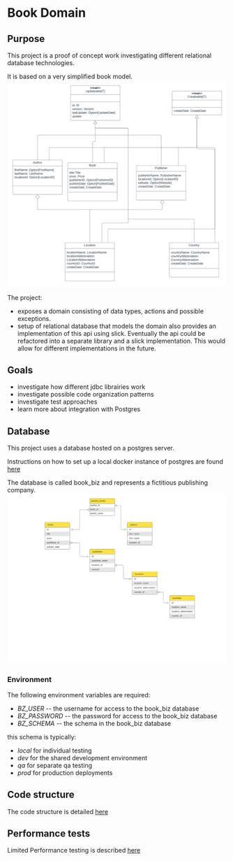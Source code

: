 # Book Domain

## Purpose
This project is a proof of concept work investigating different relational database technologies.

It is based on a very simplified book model.
![Domain Model](docs/BookBiz-UML.png)

The project:
- exposes a domain  consisting of data types, actions and possible exceptions.  
- setup of relational database that models the domain also provides an implementation of this api using slick.   Eventually the api could be refactored into a separate library and a slick implementation.  This would allow for different implementations in the future.

## Goals
 - investigate how different jdbc librairies work
 - investigate possible code organization patterns
 - investigate test approaches
 - learn more about integration with Postgres

## Database
This project uses a database hosted on a postgres server.  

Instructions on how to set up a local docker instance of postgres are found [here](localPostgres.md)

The database is called book_biz and represents a fictitious publishing company.  
![ERD](docs/erd.png)

### Environment
The following environment variables are required:
- *BZ_USER* -- the username for access to the book_biz database
- *BZ_PASSWORD* -- the password for access to the book_biz database
- *BZ_SCHEMA* -- the schema in the book_biz database

this schema is typically:
- *local* for individual testing
- *dev* for the shared development environment
- *qa* for separate qa testing
- *prod* for production deployments

## Code structure
The code structure is detailed [here](structure.md)

## Performance tests
Limited Performance testing is described [here](performance.md)